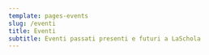 ```yaml
---
template: pages-events
slug: /eventi
title: Eventi
subtitle: Eventi passati presenti e futuri a LaSchola
---
```

